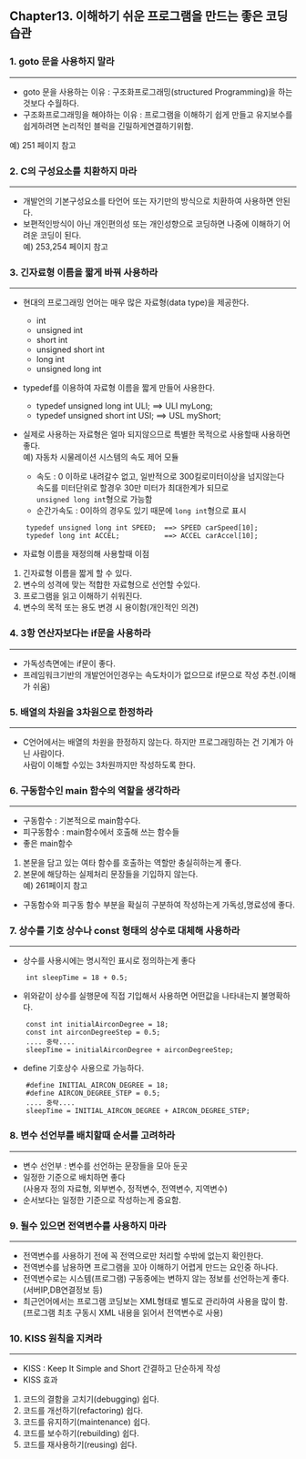 ## Chapter13. 이해하기 쉬운 프로그램을 만드는 좋은 코딩 습관

### 1. goto 문을 사용하지 말라  
---------------------------------------------------------------
- goto 문을 사용하는 이유 : 구조화프로그래밍(structured Programming)을 하는것보다 수월하다.
- 구조화프로그래밍을 해야하는 이유 : 프로그램을 이해하기 쉽게 만들고 유지보수를 쉽게하려면 논리적인 블럭을 긴밀하게연결하기위함.

예) 251 페이지 참고


### 2. C의 구성요소를 치환하지 마라  
---------------------------------------------------------------
- 개발언의 기본구성요소를 타언어 또는 자기만의 방식으로 치환하여 사용하면 안된다.  
- 보편적인방식이 아닌 개인편의성 또는 개인성향으로 코딩하면 나중에 이해하기 어려운 코딩이 된다.  
예) 253,254 페이지 참고  


### 3. 긴자료형 이름을 짧게 바꿔 사용하라  
---------------------------------------------------------------
- 현대의 프로그래밍 언어는 매우 많은 자료형(data type)을 제공한다.  
  * int
  * unsigned int
  * short int
  * unsigned short int
  * long int
  * unsigned long int

- typedef를 이용하여 자료형 이름을 짧게 만들어 사용한다.  
  * typedef unsigned long int ULI;    ==> ULI myLong;
  * typedef unsigned short int USI;   ==> USL myShort;

- 실제로 사용하는 자료형은 얼마 되지않으므로 특별한 목적으로 사용할때 사용하면 좋다.  
  예) 자동차 시물레이션 시스템의 속도 제어 모듈  
    * 속도 : 0 이하로 내려갈수 없고, 일반적으로 300킬로미터이상을 넘지않는다  
             속도를 미터단위로 할경우 30만 미터가 최대한계가 되므로  
             `unsigned long int`형으로 가능함  
    * 순간가속도 : 0이하의 경우도 있기 때문에 `long int`형으로 표시  
```
    typedef unsigned long int SPEED;  ==> SPEED carSpeed[10];
    typedef long int ACCEL;           ==> ACCEL carAccel[10];
```

- 자료형 이름을 재정의해 사용할때 이점  
1) 긴자료형 이름을 짧게 할 수 있다.  
2) 변수의 성격에 맞는 적합한 자료형으로 선언할 수있다.  
3) 프로그램을 읽고 이해하기 쉬워진다.  
4) 변수의 목적 또는 용도 변경 시 용이함(개인적인 의견)  
    

### 4. 3항 연산자보다는 if문을 사용하라  
---------------------------------------------------------------
- 가독성측면에는 if문이 좋다.  
- 프레임워크기반의 개발언어인경우는 속도차이가 없으므로 if문으로 작성 추천.(이해가 쉬움)  

### 5. 배열의 차원을 3차원으로 한정하라  
---------------------------------------------------------------
- C언어에서는 배열의 차원을 한정하지 않는다. 
  하지만 프로그래밍하는 건 기계가 아닌 사람이다.  
  사람이 이해할 수있는 3차원까지만 작성하도록 한다.  

### 6. 구동함수인 main 함수의 역할을 생각하라  
---------------------------------------------------------------
- 구동함수 : 기본적으로 main함수다.  
- 피구동함수 : main함수에서 호출해 쓰는 함수들  
- 좋은 main함수  
1) 본문을 담고 있는 여타 함수를 호출하는 역할만 충실히하는게 좋다.  
2) 본문에 해당하는 실제처리 문장들을 기입하지 않는다.  
예) 261페이지 참고
- 구동함수와 피구동 함수 부분을 확실히 구분하여 작성하는게 가독성,명료성에 좋다.  

### 7. 상수를 기호 상수나 const 형태의 상수로 대체해 사용하라  
---------------------------------------------------------------
- 상수를 사용시에는 명시적인 표시로 정의하는게 좋다  
```
    int sleepTime = 18 + 0.5;
```

- 위와같이 상수를 실행문에 직접 기입해서 사용하면 어떤값을 나타내는지 불명확하다.  
```
    const int initialAirconDegree = 18;
    const int airconDegreeStep = 0.5;
    .... 중략....
    sleepTime = initialAirconDegree + airconDegreeStep;
```

- define 기호상수 사용으로 가능하다.  
```
    #define INITIAL_AIRCON_DEGREE = 18;
    #define AIRCON_DEGREE_STEP = 0.5;
    .... 중략....
    sleepTime = INITIAL_AIRCON_DEGREE + AIRCON_DEGREE_STEP;
```

### 8. 변수 선언부를 배치할때 순서를 고려하라  
---------------------------------------------------------------
- 변수 선언부 : 변수를 선언하는 문장들을 모아 둔곳  
- 일정한 기준으로 배치하면 좋다  
  (사용자 정의 자료형, 외부변수, 정적변수, 전역변수, 지역변수)
- 순서보다는 일정한 기준으로 작성하는게 중요함.  

### 9. 될수 있으면 전역변수를 사용하지 마라  
---------------------------------------------------------------
- 전역변수를 사용하기 전에 꼭 전역으로만 처리할 수밖에 없는지 확인한다.  
- 전역변수를 남용하면 프로그램을 꼬아 이해하기 어렵게 만드는 요인중 하나다.  
- 전역변수로는 시스템(프로그램) 구동중에는 변하지 않는 정보를 선언하는게 좋다. (서버IP,DB연결정보 등)  
- 최근언어에서는 프로그램 코딩보는 XML형태로 별도로 관리하여 사용을 많이 함. (프로그램 최초 구동시 XML 내용을 읽어서 전역변수로 사용)  

### 10. KISS 원칙을 지켜라  
---------------------------------------------------------------
- KISS : Keep It Simple and Short  간결하고 단순하게 작성  
- KISS 효과  
1) 코드의 결함을 고치기(debugging) 쉽다.  
2) 코드를 개선하기(refactoring) 쉽다.  
3) 코드를 유지하기(maintenance) 쉽다.  
4) 코드를 보수하기(rebuilding) 쉽다.  
5) 코드를 재사용하기(reusing) 쉽다.  

